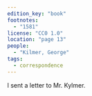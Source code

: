 ```yaml
---
edition_key: "book"
footnotes:
  - "1581"
license: "CC0 1.0"
location: "page 13"
people:
  - "Kilmer, George"
tags:
  - correspondence
---
```

I sent a letter to
Mr. Kylmer.
